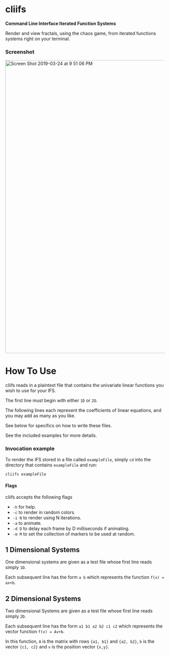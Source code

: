 # cliifs
**Command Line Interface Iterated Function Systems**

Render and view fractals, using the chaos game, from iterated functions systems right on your terminal.

### Screenshot
<img width="922" alt="Screen Shot 2019-03-24 at 9 51 06 PM" src="https://user-images.githubusercontent.com/47536723/54895900-039dd800-4e7f-11e9-81d5-3fe82aea4122.png">

# How To Use
cliifs reads in a plaintext file that contains the univariate linear functions you wish to use for your IFS.

The first line must begin with either `1D` or `2D`. 

The following lines each represent the coefficients of linear equations, and you may add as many as you like.

See below for specifics on how to write these files.

See the included examples for more details.

### Invocation example
To render the IFS stored in a file called `exampleFile`, simply `cd` into the directory that contains `exampleFile` and run:

`cliifs exampleFile`

#### Flags 
cliifs accepts the following flags
* `-h` for help.
* `-c` to render in random colors.
* `-i N` to render using N iterations.
* `-a` to animate.
* `-d D` to delay each frame by D milliseconds if animating.
* `-m M` to set the collection of markers to be used at random.

## 1 Dimensional Systems
One dimensional systems are given as a test file whose first line reads simply `1D`.

Each subsequent line has the form `a b` which represents the function `f(x) = ax+b`.


## 2 Dimensional Systems
Two dimensional Systems are given as a test file whose first line reads simply `2D`.

Each subsequent line has the form `a1 b1 a2 b2 c1 c2` which represents the vector function `f(v) = Av+b`.

In this function, `A` is the matrix with rows `{a1, b1}` and `{a2, b2}`, `b` is the vector `{c1, c2}` and `v` is the position vector `{x,y}`.

